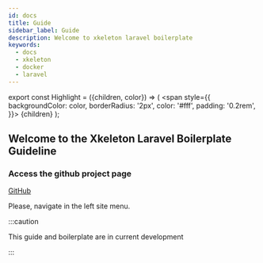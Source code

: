 ```yaml
---
id: docs
title: Guide
sidebar_label: Guide
description: Welcome to xkeleton laravel boilerplate
keywords:
  - docs
  - xkeleton
  - docker
  - laravel
---
```


export const Highlight = ({children, color}) => ( <span style={{
    backgroundColor: color,
    borderRadius: '2px',
    color: '#fff',
    padding: '0.2rem',
  }}> {children} </span> );


## Welcome to the <Highlight color="#25c2a0">Xkeleton Laravel Boilerplate Guideline</Highlight>

### Access the github project page

[GitHub](https://github.com/claudiusnascimento/xkeleton)


Please, navigate in the left site menu.

:::caution

This guide and boilerplate are in current development

:::

